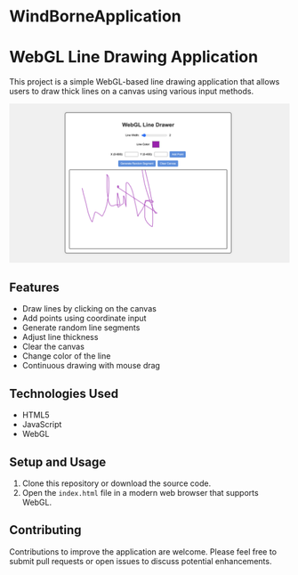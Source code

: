 # WindBorneApplication


# WebGL Line Drawing Application

This project is a simple WebGL-based line drawing application that allows users to draw thick lines on a canvas using various input methods.

![Screenshot](https://github.com/Shrutii07/WindBorneApplication/blob/main/app.png)


## Features

- Draw lines by clicking on the canvas
- Add points using coordinate input
- Generate random line segments
- Adjust line thickness
- Clear the canvas
- Change color of the line
- Continuous drawing with mouse drag

## Technologies Used

- HTML5
- JavaScript
- WebGL

## Setup and Usage

1. Clone this repository or download the source code.
2. Open the `index.html` file in a modern web browser that supports WebGL.

## Contributing

Contributions to improve the application are welcome. Please feel free to submit pull requests or open issues to discuss potential enhancements.
